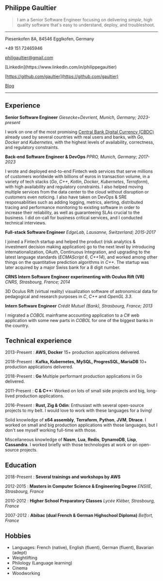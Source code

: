 <link rel="stylesheet" href="https://fonts.googleapis.com/css?family=Roboto:300,400,500,700&display=swap" />

## Philippe Gaultier


> I am a Senior Software Engineer focusing on delivering *simple*, high quality software that's easy to understand, deploy, and troubleshoot. 


<hr>
<section id="info">
<div>
Piesenkofen 8A, 84546 Egglkofen, Germany 

+49 151 72465946

[philigaultier@gmail.com](mailto:philigaultier@gmail.com)
</div>

<div>
[Linkedin](https://www.linkedin.com/in/philippegaultier)

[https://github.com/gaultier](https://github.com/gaultier)

[Blog](https://gaultier.github.io/blog/)
</div>

</section>
<hr>

Experience
----------

**Senior Software Engineer** *Giesecke+Devrient, Munich, Germany; 2023-present*

I work on one of the most promising [Central Bank Digital Currency (CBDC)](https://en.wikipedia.org/wiki/Central_bank_digital_currency) already used by several countries with real users and banks, with *Go*, *Docker* and *Kubernetes*, with the highest levels of availability, correctness, and regulatory constraints.

**Back-end Software Engineer & DevOps** *PPRO, Munich, Germany; 2017-2023*

I wrote and deployed end-to-end Fintech web services that serve millions of customers worldwide with billions of euros in transaction volume, in a variety of tech stacks (*Go*, *C++*, *Kotlin*, *Docker*, *Kubernetes*, *Terraform*), with high availability and regulatory constraints.
I also helped moving multiple services from the data center to the cloud without disruption or customers even noticing.
I also have taken on DevOps & SRE responsabilities such as adding logging, metrics, alerting, distributed tracing and performance monitoring to existing software in order to increase their reliability, as well as guaranteeing SLAs crucial to the business. I did on-call for business critical services, and I conducted technical interviews.

**Full-stack Software Engineer** *EdgeLab, Lausanne, Switzerland; 2015-2017*

I joined a Fintech startup and helped the product (risk analytics & investment decision making application) go to the next level by introducing internationalization, OAuth, Continuous Integration, and upgrading to the latest language standards (*ECMAScript 6*, *C++14*), and worked among other things on the quantitative prediction algorithms in *C++*.
The startup was later acquired by a major Swiss bank for a 8 digit number.

**CRNS Intern Software Engineer experimenting with Oculus Rift (VR)** *CNRS, Strasbourg, France; 2014*

3D Oculus Rift (virtual reality) visualization software of astronomical data for pedagogical and research purposes in *C*, *C++* and *OpenGL 3.3*.

**Intern Software Engineer** *Crédit Mutuel (Bank), Strasbourg, France; 2013*

I migrated a *COBOL* mainframe accounting application to a *C#* web application with some new parts in *COBOL* for one of the biggest banks in the country.

 
Technical experience
--------------------


2013-Present
:   **AWS, Docker** 15+ production applications delivered. 

2018-Present
:   **Kafka, Kubernetes, MySQL, ProgresSQL, MariaDB** 10+ production applications delivered.

2018-Present
:   **Go** Multiple performant production applications in Go delivered.

2011-Present
:   **C & C++:** Worked on lots of small side projects and big, long-lived production applications.

2016-Present
:   **Rust, Zig & Odin**: Enthusiast with several open-source projects to my belt. I would love to work with these languages for a living!

Solid knowledge of **x64 assembly**, **Terraform**, **Python**, **JVM**, **Dtrace**. I worked on small and big production applications with those languages, but I don't see myself working full-time with those.

Miscellaneous knowledge of **Nasm**, **Lua**, **Redis**, **DynamoDB**, **Lisp**, **Cassandra**. I worked briefly with those technologies at work or on open-source projects.

Education
---------

2018-Present
: **Several trainings and workshops by AWS**

2012-2015
:   **Masters in Computer Science & Engineering Degree** *ENSIIE, Strasbourg, France*

2010-2012
:   **Higher School Preparatory Classes** *Lycée Kléber, Strasbourg, France*

2007-2012
:   **Abibac (dual French & German Highschool Diploma)** *Belfort, France*

Hobbies
-------
* Languages: French (native), English (fluent), German (fluent), Bavarian (adept)
* Weightlifting
* Philology (Language learning)
* Cinema
* Woodworking
